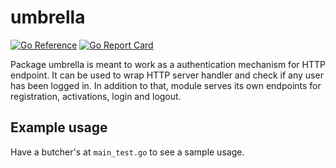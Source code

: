 # umbrella

[![Go Reference](https://pkg.go.dev/badge/github.com/go-phings/umbrella.svg)](https://pkg.go.dev/github.com/go-phings/umbrella) [![Go Report Card](https://goreportcard.com/badge/github.com/go-phings/umbrella)](https://goreportcard.com/report/github.com/go-phings/umbrella)

Package umbrella is meant to work as a authentication mechanism for HTTP endpoint. It can be used to wrap HTTP server handler and check if any user has been logged in. In addition to that, module serves its own endpoints for registration, activations, login and logout.

## Example usage

Have a butcher's at `main_test.go` to see a sample usage.

